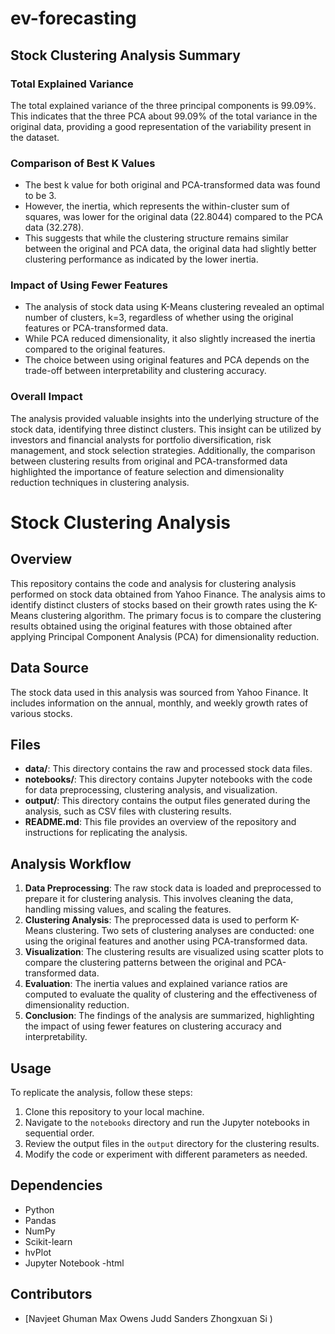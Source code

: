 # ev-forecasting      
## Stock Clustering Analysis Summary

### Total Explained Variance
The total explained variance of the three principal components is  99.09%. This indicates that the three PCA about 99.09% of the total variance in the original data, providing a good representation of the variability present in the dataset.

### Comparison of Best K Values
- The best k value for both original and PCA-transformed data was found to be 3.
- However, the inertia, which represents the within-cluster sum of squares, was lower for the original data (22.8044) compared to the PCA data (32.278).
- This suggests that while the clustering structure remains similar between the original and PCA data, the original data had slightly better clustering performance as indicated by the lower inertia.

### Impact of Using Fewer Features
- The analysis of stock data using K-Means clustering revealed an optimal number of clusters, k=3, regardless of whether using the original features or PCA-transformed data.
- While PCA reduced dimensionality, it also slightly increased the inertia compared to the original features.
- The choice between using original features and PCA depends on the trade-off between interpretability and clustering accuracy.

### Overall Impact
The analysis provided valuable insights into the underlying structure of the stock data, identifying three distinct clusters. This insight can be utilized by investors and financial analysts for portfolio diversification, risk management, and stock selection strategies. Additionally, the comparison between clustering results from original and PCA-transformed data highlighted the importance of feature selection and dimensionality reduction techniques in clustering analysis.

# Stock Clustering Analysis

## Overview
This repository contains the code and analysis for clustering analysis performed on stock data obtained from Yahoo Finance. The analysis aims to identify distinct clusters of stocks based on their growth rates using the K-Means clustering algorithm. The primary focus is to compare the clustering results obtained using the original features with those obtained after applying Principal Component Analysis (PCA) for dimensionality reduction.

## Data Source
The stock data used in this analysis was sourced from Yahoo Finance. It includes information on the annual, monthly, and weekly growth rates of various stocks.

## Files
- **data/**: This directory contains the raw and processed stock data files.
- **notebooks/**: This directory contains Jupyter notebooks with the code for data preprocessing, clustering analysis, and visualization.
- **output/**: This directory contains the output files generated during the analysis, such as CSV files with clustering results.
- **README.md**: This file provides an overview of the repository and instructions for replicating the analysis.

## Analysis Workflow
1. **Data Preprocessing**: The raw stock data is loaded and preprocessed to prepare it for clustering analysis. This involves cleaning the data, handling missing values, and scaling the features.
2. **Clustering Analysis**: The preprocessed data is used to perform K-Means clustering. Two sets of clustering analyses are conducted: one using the original features and another using PCA-transformed data.
3. **Visualization**: The clustering results are visualized using scatter plots to compare the clustering patterns between the original and PCA-transformed data.
4. **Evaluation**: The inertia values and explained variance ratios are computed to evaluate the quality of clustering and the effectiveness of dimensionality reduction.
5. **Conclusion**: The findings of the analysis are summarized, highlighting the impact of using fewer features on clustering accuracy and interpretability.

## Usage
To replicate the analysis, follow these steps:
1. Clone this repository to your local machine.
2. Navigate to the `notebooks` directory and run the Jupyter notebooks in sequential order.
3. Review the output files in the `output` directory for the clustering results.
4. Modify the code or experiment with different parameters as needed.

## Dependencies
- Python
- Pandas
- NumPy
- Scikit-learn
- hvPlot
- Jupyter Notebook
-html
## Contributors
- [Navjeet Ghuman
Max Owens
Judd Sanders 
Zhongxuan Si
)
